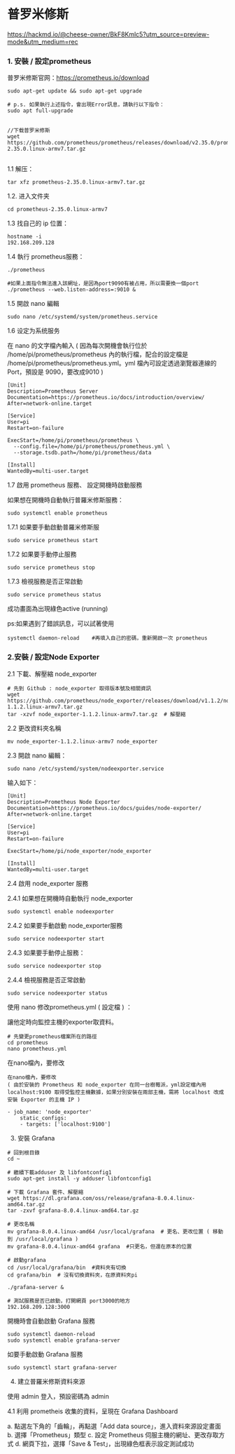 # 普罗米修斯

https://hackmd.io/@cheese-owner/BkF8Kmlc5?utm_source=preview-mode&utm_medium=rec

### 1. 安裝 / 設定prometheus

普罗米修斯官网：https://prometheus.io/download

```
sudo apt-get update && sudo apt-get upgrade

# p.s. 如果執行上述指令，會出現Error訊息，請執行以下指令：
sudo apt full-upgrade


//下载普罗米修斯
wget https://github.com/prometheus/prometheus/releases/download/v2.35.0/prometheus-2.35.0.linux-armv7.tar.gz


```

1.1 解压：

```
tar xfz prometheus-2.35.0.linux-armv7.tar.gz 
```

1.2. 进入文件夹


```
cd prometheus-2.35.0.linux-armv7
```

1.3 找自己的 ip 位置：

```
hostname -i
192.168.209.128
```

1.4 執行 prometheus服務：

```
./prometheus

#如果上面指令無法進入該網址，是因為port9090有被占用，所以需要換一個port
./prometheus --web.listen-address=:9010 &
```

1.5  開啟 nano 編輯


```
sudo nano /etc/systemd/system/prometheus.service
```

1.6 设定为系统服务

在 nano 的文字檔內輸入
( 因為每次開機會執行位於 /home/pi/prometheus/prometheus 內的執行檔，配合的設定檔是 /home/pi/prometheus/prometheus.yml。yml 檔內可設定透過瀏覽器連線的 Port，預設是 9090，要改成9010 )

```
[Unit]
Description=Prometheus Server
Documentation=https://prometheus.io/docs/introduction/overview/
After=network-online.target

[Service]
User=pi
Restart=on-failure

ExecStart=/home/pi/prometheus/prometheus \
  --config.file=/home/pi/prometheus/prometheus.yml \
  --storage.tsdb.path=/home/pi/prometheus/data

[Install]
WantedBy=multi-user.target
```

1.7 啟用 prometheus 服務、 設定開機時啟動服務

如果想在開機時自動執行普羅米修斯服務：

```
sudo systemctl enable prometheus
```

1.7.1 如果要手動啟動普羅米修斯服


```
sudo service prometheus start
```

1.7.2 如果要手動停止服務

```
sudo service prometheus stop
```

1.7.3 檢視服務是否正常啟動

```
sudo service prometheus status
```

成功畫面為出現綠色active (running)

ps:如果遇到了錯誤訊息，可以試著使用

```
systemctl daemon-reload    #再填入自己的密碼，重新開啟一次 prometheus
```

### 2.安裝 / 設定Node Exporter

2.1 下載、解壓縮 node_exporter
 
```
# 先到 Github : node_exporter 取得版本號及相關資訊
wget https://github.com/prometheus/node_exporter/releases/download/v1.1.2/node_exporter-1.1.2.linux-armv7.tar.gz
tar -xzvf node_exporter-1.1.2.linux-armv7.tar.gz  # 解壓縮
```

2.2 更改資料夾名稱

```
mv node_exporter-1.1.2.linux-armv7 node_exporter
```

2.3 開啟 nano 編輯：


```
sudo nano /etc/systemd/system/nodeexporter.service
```
输入如下：

```
[Unit]
Description=Prometheus Node Exporter
Documentation=https://prometheus.io/docs/guides/node-exporter/
After=network-online.target

[Service]
User=pi
Restart=on-failure

ExecStart=/home/pi/node_exporter/node_exporter

[Install]
WantedBy=multi-user.target
```

2.4 啟用 node_exporter 服務

2.4.1 如果想在開機時自動執行 node_exporter

```
sudo systemctl enable nodeexporter
```

2.4.2 如果要手動啟動 node_exporter服務

```
sudo service nodeexporter start
```
2.4.3 如果要手動停止服務：

```
sudo service nodeexporter stop
```
2.4.4 檢視服務是否正常啟動

```
sudo service nodeexporter status
```

使用 nano 修改prometheus.yml ( 設定檔 ) ：

讓他定時向監控主機的exporter取資料。


```
# 先變更prometheus檔案所在的路徑
cd prometheus
nano prometheus.yml
```
在nano檔內，要修改


```
在nano檔內，要修改
( 由於安裝的 Prometheus 和 node_exporter 在同一台樹莓派，yml設定檔內用 localhost:9100 取得受監控主機數據，如果分別安裝在兩部主機，需將 localhost 改成安裝 Exporter 的主機 IP )

- job_name: 'node_exporter'
    static_configs:
    - targets: ['localhost:9100']
```


3. 安裝 Grafana


```
# 回到根目錄
cd ~

# 繼續下載adduser 及 libfontconfig1
sudo apt-get install -y adduser libfontconfig1

# 下載 Grafana 套件、解壓縮
wget https://dl.grafana.com/oss/release/grafana-8.0.4.linux-amd64.tar.gz
tar -zxvf grafana-8.0.4.linux-amd64.tar.gz
```


```
# 更改名稱
mv grafana-8.0.4.linux-amd64 /usr/local/grafana  # 更名、更改位置 ( 移動到 /usr/local/grafana )
mv grafana-8.0.4.linux-amd64 grafana  #只更名，但還在原本的位置

# 啟動grafana
cd /usr/local/grafana/bin  #資料夾有切換
cd grafana/bin  # 沒有切換資料夾，在原資料夾pi

./grafana-server &
```


```
# 測試服務是否已啟動，打開網頁 port3000的地方
192.168.209.128:3000
```

開機時會自動啟動 Grafana 服務


```
sudo systemctl daemon-reload
sudo systemctl enable grafana-server

```

如要手動啟動 Grafana 服務

```
sudo systemctl start grafana-server
```

4. 建立普羅米修斯資料來源

使用 admin 登入，預設密碼為 admin 

4.1 利用 prometheis 收集的資料，呈現在 Grafana Dashboard

a. 點選左下角的「齒輪」，再點選「Add data source」，進入資料來源設定畫面
b. 選擇「Prometheus」類型
c. 設定 Prometheus 伺服主機的網址、更改存取方式
d. 網頁下拉，選擇「Save & Test」，出現綠色框表示設定測試成功

